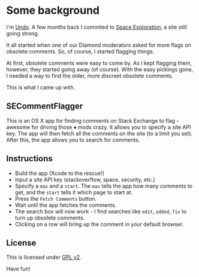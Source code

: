 Some background
===============

I'm [Undo](http://stackexchange.com/users/1703573/undo). A few months back I commited to [Space Exploration](http://space.stackexchange.com), a site still going strong.

It all started when one of our Diamond moderators asked for more flags on obsolete comments. So, of course, I started flagging things.

At first, obsolete comments were easy to come by. As I kept flagging them, however, they started going away (of course). With the easy pickings gone, I needed a way to find the older, more discreet obsolete comments.

This is what I came up with.

SECommentFlagger
----------------

This is an OS X app for finding comments on Stack Exchange to flag - awesome for driving those ♦ mods crazy. It allows you to specify a site API key. The app will then fetch all the comments on the site (to a limit you set). After this, the app allows you to search for comments.

Instructions
-------------

 - Build the app (Xcode to the rescue!) 
 - Input a site API key (stackoverflow, space, security, etc.)
 - Specify a `max` and a `start`. The `max` tells the app how many comments to get, and the `start` tells it which page to start at.
 - Press the `Fetch Comments` button.
 - Wait until the app fetches the comments.
 - The search box will now work - I find searches like `edit`, `added`, `fix` to turn up obsolete comments.
 - Clicking on a row will bring up the comment in your default browser.

License
--------

This is licensed under [GPL v2](http://choosealicense.com/licenses/gpl-v2). 

Have fun!
